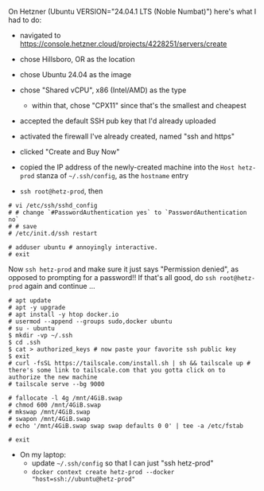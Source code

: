 On Hetzner (Ubuntu VERSION="24.04.1 LTS (Noble Numbat)") here's what I had to do:

- navigated to <https://console.hetzner.cloud/projects/4228251/servers/create>
- chose Hillsboro, OR as the location
- chose Ubuntu 24.04 as the image
- chose "Shared vCPU", x86 (Intel/AMD) as the type
  - within that, chose "CPX11" since that's the smallest and cheapest
- accepted the default SSH pub key that I'd already uploaded
- activated the firewall I've already created, named "ssh and https"
- clicked "Create and Buy Now"
- copied the IP address of the newly-created machine into the `Host hetz-prod` stanza of `~/.ssh/config`, as the `hostname` entry

- `ssh root@hetz-prod`, then

```shell
# vi /etc/ssh/sshd_config
# # change `#PasswordAuthentication yes` to `PasswordAuthentication no`
# # save
# /etc/init.d/ssh restart

# adduser ubuntu # annoyingly interactive.
# exit
```

Now `ssh hetz-prod` and make sure it just says "Permission denied", as opposed to prompting for a password!!
If that's all good, do `ssh root@hetz-prod` again and continue ...

```shell
# apt update
# apt -y upgrade
# apt install -y htop docker.io
# usermod --append --groups sudo,docker ubuntu
# su - ubuntu
$ mkdir -vp ~/.ssh
$ cd .ssh
$ cat > authorized_keys # now paste your favorite ssh public key
$ exit
# curl -fsSL https://tailscale.com/install.sh | sh && tailscale up # there's some link to tailscale.com that you gotta click on to authorize the new machine
# tailscale serve --bg 9000

# fallocate -l 4g /mnt/4GiB.swap
# chmod 600 /mnt/4GiB.swap
# mkswap /mnt/4GiB.swap
# swapon /mnt/4GiB.swap
# echo '/mnt/4GiB.swap swap swap defaults 0 0' | tee -a /etc/fstab

# exit
```

- On my laptop:
  - update `~/.ssh/config` so that I can just "ssh hetz-prod"
  - `docker context create hetz-prod --docker "host=ssh://ubuntu@hetz-prod"`
